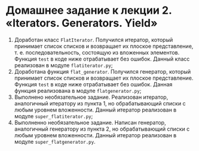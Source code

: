 # Домашнее задание к лекции 2. «Iterators. Generators. Yield»

1. Доработан класс ```FlatIterator```. Получился итератор, который принимает список списков и возвращает их плоское представление, т. е. последовательность, состоящую из вложенных элементов. Функция ```test``` в коде ниже отрабатывает без ошибок. Данный класс реализован в модуле ```flatiterator.py```;
2. Доработана функция ```flat_generator```. Получился генератор, который принимает список списков и возвращает их плоское представление. Функция ```test``` в коде ниже отрабатывает без ошибок. Данная функция реализована в модуле ```flatgenerator.py```;
3. Выполнено необязательное задание. Реализован итератор, аналогичный итератору из пункта 1, но обрабатывающий списки с любым уровнем вложенности. Данный итератор реализован в модуле ```super_flatiterator.py```;
4. Выполненно необязательное задание. Написан генератор, аналогичный генератору из пункта 2, но обрабатывающий списки с любым уровнем вложенности. Данный итератор реализован в модуле ```super_flatgenerator.py```.
